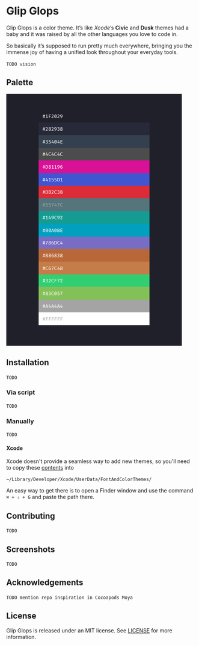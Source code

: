 # Glip Glops
Glip Glops is a color theme. It’s like *Xcode*’s **Civic** and **Dusk**  themes had a baby and it was raised by all the other languages you love to code in.

So basically it’s supposed to run pretty much everywhere, bringing you the immense joy of having a unified look throughout your everyday tools.

`TODO vision`

## Palette
![Palette](assets/palette.png)

## Installation
`TODO`
### Via script
`TODO`
### Manually
`TODO`
#### Xcode
Xcode doesn't provide a seamless way to add new themes, so you'll need to copy these [contents](themes/Xcode) into
```
~/Library/Developer/Xcode/UserData/FontAndColorThemes/
```
An easy way to get there is to open a Finder window and use the command `⌘ + ⇧ + G` and paste the path there.

## Contributing
`TODO`

## Screenshots
`TODO`

## Acknowledgements
`TODO mention repo inspiration in Cocoapods Moya`

## License
Glip Glops is released under an MIT license. See [LICENSE](https://github.com/afonsograca/Glip-Glops/blob/master/LICENSE) for more information.